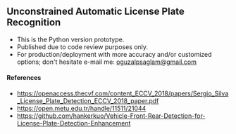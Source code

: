 ## Unconstrained Automatic License Plate Recognition
* This is the Python version prototype. 
* Published due to code review purposes only.
* For production/deployment with more accuracy and/or customized options; don't hesitate e-mail me: oguzalpsaglam@gmail.com

#### References
* https://openaccess.thecvf.com/content_ECCV_2018/papers/Sergio_Silva_License_Plate_Detection_ECCV_2018_paper.pdf
* https://open.metu.edu.tr/handle/11511/21044
* https://github.com/hankerkuo/Vehicle-Front-Rear-Detection-for-License-Plate-Detection-Enhancement